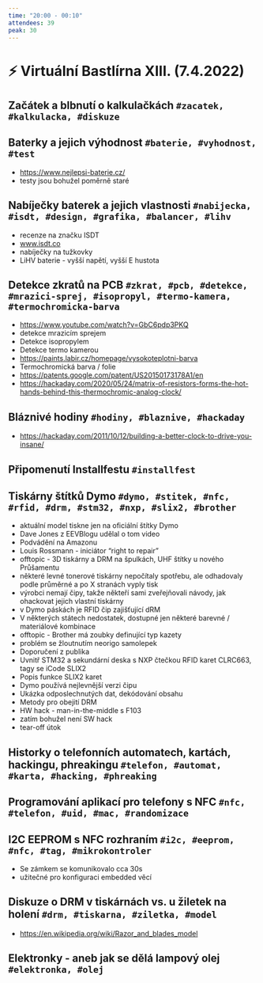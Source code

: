 ```yaml
---
time: "20:00 - 00:10"
attendees: 39
peak: 30
---
```

# ⚡ Virtuální Bastlírna XIII. (7.4.2022)

## Začátek a blbnutí o kalkulačkách `#zacatek, #kalkulacka, #diskuze`

## Baterky a jejich výhodnost `#baterie, #vyhodnost, #test`
- https://www.nejlepsi-baterie.cz/
- testy jsou bohužel poměrně staré

## Nabíječky baterek a jejich vlastnosti `#nabijecka, #isdt, #design, #grafika, #balancer, #lihv`
- recenze na značku ISDT
- www.isdt.co
- nabíječky na tužkovky
- LiHV baterie - vyšší napětí, vyšší E hustota

## Detekce zkratů na PCB `#zkrat, #pcb, #detekce, #mrazici-sprej, #isopropyl, #termo-kamera, #termochromicka-barva`
- https://www.youtube.com/watch?v=GbC6pdp3PKQ
- detekce mrazicím sprejem
- Detekce isopropylem
- Detekce termo kamerou
- https://paints.labir.cz/homepage/vysokoteplotni-barva
- Termochromická barva / folie
- https://patents.google.com/patent/US20150173178A1/en
- https://hackaday.com/2020/05/24/matrix-of-resistors-forms-the-hot-hands-behind-this-thermochromic-analog-clock/

## Bláznivé hodiny `#hodiny, #blaznive, #hackaday`
- https://hackaday.com/2011/10/12/building-a-better-clock-to-drive-you-insane/

## Připomenutí Installfestu `#installfest`

## Tiskárny štítků Dymo `#dymo, #stitek, #nfc, #rfid, #drm, #stm32, #nxp, #slix2, #brother`
- aktuální model tiskne jen na oficiální štítky Dymo
- Dave Jones z EEVBlogu udělal o tom video
- Podvádění na Amazonu
- Louis Rossmann - iniciátor “right to repair”
- offtopic - 3D tiskárny a DRM na špulkách, UHF štítky u nového Průšamentu
- některé levné tonerové tiskárny nepočítaly spotřebu, ale odhadovaly podle průměrné a po X stranách vyply tisk
- výrobci nemají čipy, takže někteří sami zveřejňovali návody, jak ohackovat jejich vlastní tiskárny
- v Dymo páskách je RFID čip zajišťující dRM
- V některých státech nedostatek, dostupné jen některé barevné / materiálové kombinace
- offtopic - Brother má zoubky definující typ kazety
- problém se žloutnutím neorigo samolepek
- Doporučení z publika
- Uvnitř STM32 a sekundární deska s NXP čtečkou RFID karet CLRC663, tagy se iCode SLIX2
- Popis funkce SLIX2 karet
- Dymo používá nejlevnější verzi čipu
- Ukázka odposlechnutých dat, dekódování obsahu
- Metody pro obejití DRM
- HW hack - man-in-the-middle s F103
- zatím bohužel není SW hack
- tear-off útok

## Historky o telefonních automatech, kartách, hackingu, phreakingu `#telefon, #automat, #karta, #hacking, #phreaking`

## Programování aplikací pro telefony s NFC `#nfc, #telefon, #uid, #mac, #randomizace`

## I2C EEPROM s NFC rozhraním `#i2c, #eeprom, #nfc, #tag, #mikrokontroler`
- Se zámkem se komunikovalo cca 30s
- užitečné pro konfiguraci embedded věcí

## Diskuze o DRM v tiskárnách vs. u žiletek na holení `#drm, #tiskarna, #ziletka, #model`
- https://en.wikipedia.org/wiki/Razor_and_blades_model

## Elektronky - aneb jak se dělá lampový olej `#elektronka, #olej`
